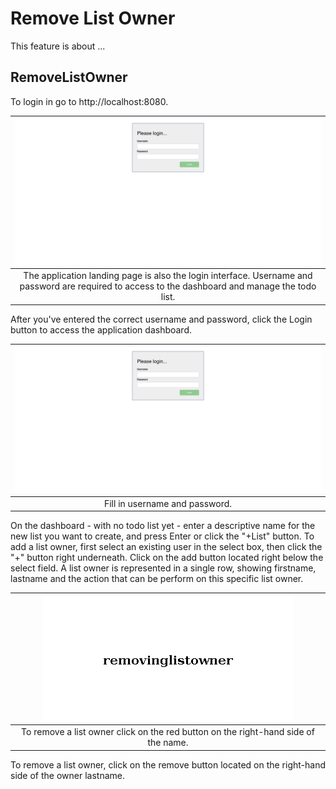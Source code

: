 # Remove List Owner

This feature is about ...

## RemoveListOwner

To login in go to http://localhost:8080.

| ![ApplicationLandingPage](./ApplicationLandingPage.png "Application Landing Page") |
| :--: |
| The application landing page is also the login interface. Username and password are required to access to the dashboard and manage the todo list. |

After you've entered the correct username and password, click the Login button to access the application dashboard.

| ![ApplicationLandingPage](./ApplicationLandingPage.png "Application Landing Page") |
| :--: |
| Fill in username and password. |

On the dashboard - with no todo list yet - enter a descriptive name for the new list you want to create,
and press Enter or click the "+List" button.
To add a list owner, first select an existing user in the select box,
then click the "+" button right underneath.
Click on the add button located right below the select field.
A list owner is represented in a single row, showing firstname, lastname and the action that can be perform on this specific list owner.

| ![removinglistowner](./removinglistowner.png "removing list owner") |
| :--: |
| To remove a list owner click on the red button on the right-hand side of the name. |

To remove a list owner, click on the remove button located on the right-hand side of the owner lastname.

